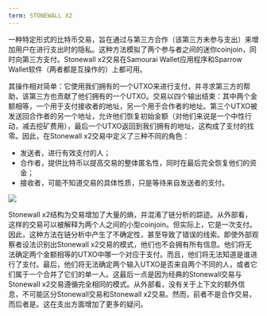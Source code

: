 ```yaml
---
term: STONEWALL X2
---
```


一种特定形式的比特币交易，旨在通过与第三方合作（该第三方未参与支出）来增加用户在进行支出时的隐私。这种方法模拟了两个参与者之间的迷你coinjoin，同时向第三方支付。Stonewall x2交易在Samourai Wallet应用程序和Sparrow Wallet软件（两者都是互操作的）上都可用。

其操作相对简单：它使用我们拥有的一个UTXO来进行支付，并寻求第三方的帮助，该第三方也贡献了他们拥有的一个UTXO。交易以四个输出结束：其中两个金额相等，一个用于支付接收者的地址，另一个用于合作者的地址。第三个UTXO被发送回合作者的另一个地址，允许他们恢复初始金额（对他们来说是一个中性行动，减去挖矿费用），最后一个UTXO返回到我们拥有的地址，这构成了支付的找零。因此，在Stonewall x2交易中定义了三种不同的角色：
* 发送者，进行有效支付的人；
* 合作者，提供比特币以提高交易的整体匿名性，同时在最后完全恢复他们的资金；
* 接收者，可能不知道交易的具体性质，只是等待来自发送者的支付。

![](../../dictionnaire/assets/3.png)

Stonewall x2结构为交易增加了大量的熵，并混淆了链分析的踪迹。从外部看，这样的交易可以被解释为两个人之间的小型coinjoin。但实际上，它是一次支付。因此，这种方法在链分析中产生了不确定性，甚至导致了错误的线索。即使外部观察者设法识别出Stonewall x2交易的模式，他们也不会拥有所有信息。他们将无法确定两个金额相等的UTXO中哪一个对应于支付。而且，他们将无法知道是谁进行了支付。最后，他们将无法确定两个输入UTXO是否来自两个不同的人，或者它们属于一个合并了它们的单一人。这最后一点是因为经典的Stonewall交易与Stonewall x2交易遵循完全相同的模式。从外部看，没有关于上下文的额外信息，不可能区分Stonewall交易和Stonewall x2交易。然而，前者不是合作交易，而后者是。这在支出方面增加了更多的疑问。